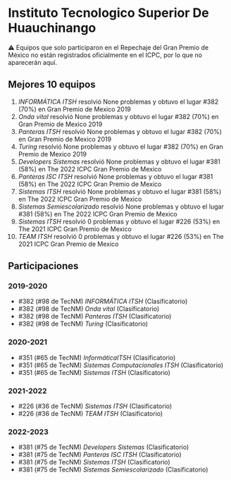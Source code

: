 # Instituto Tecnologico Superior De Huauchinango

:warning: Equipos que solo participaron en el Repechaje del Gran Premio de México no están registrados oficialmente en el ICPC, por lo que no aparecerán aquí.

## Mejores 10 equipos

1. _INFORMÁTICA ITSH_ resolvió None problemas y obtuvo el lugar #382 (70%) en Gran Premio de Mexico 2019
1. _Onda vital_ resolvió None problemas y obtuvo el lugar #382 (70%) en Gran Premio de Mexico 2019
1. _Panteras ITSH_ resolvió None problemas y obtuvo el lugar #382 (70%) en Gran Premio de Mexico 2019
1. _Turing_ resolvió None problemas y obtuvo el lugar #382 (70%) en Gran Premio de Mexico 2019
1. _Developers Sistemas_ resolvió None problemas y obtuvo el lugar #381 (58%) en The 2022 ICPC Gran Premio de Mexico
1. _Panteras ISC ITSH_ resolvió None problemas y obtuvo el lugar #381 (58%) en The 2022 ICPC Gran Premio de Mexico
1. _Sistemas ITSH_ resolvió None problemas y obtuvo el lugar #381 (58%) en The 2022 ICPC Gran Premio de Mexico
1. _Sistemas Semiescolarizado_ resolvió None problemas y obtuvo el lugar #381 (58%) en The 2022 ICPC Gran Premio de Mexico
1. _Sistemas ITSH_ resolvió 0 problemas y obtuvo el lugar #226 (53%) en The 2021 ICPC Gran Premio de Mexico
1. _TEAM ITSH_ resolvió 0 problemas y obtuvo el lugar #226 (53%) en The 2021 ICPC Gran Premio de Mexico

## Participaciones

### 2019-2020

- #382 (#98 de TecNM) _INFORMÁTICA ITSH_ (Clasificatorio)
- #382 (#98 de TecNM) _Onda vital_ (Clasificatorio)
- #382 (#98 de TecNM) _Panteras ITSH_ (Clasificatorio)
- #382 (#98 de TecNM) _Turing_ (Clasificatorio)

### 2020-2021

- #351 (#65 de TecNM) _InformáticaITSH_ (Clasificatorio)
- #351 (#65 de TecNM) _Sistemas Computacionales ITSH_ (Clasificatorio)
- #351 (#65 de TecNM) _Sistemas ITSH_ (Clasificatorio)

### 2021-2022

- #226 (#36 de TecNM) _Sistemas ITSH_ (Clasificatorio)
- #226 (#36 de TecNM) _TEAM ITSH_ (Clasificatorio)

### 2022-2023

- #381 (#75 de TecNM) _Developers Sistemas_ (Clasificatorio)
- #381 (#75 de TecNM) _Panteras ISC ITSH_ (Clasificatorio)
- #381 (#75 de TecNM) _Sistemas ITSH_ (Clasificatorio)
- #381 (#75 de TecNM) _Sistemas Semiescolarizado_ (Clasificatorio)



